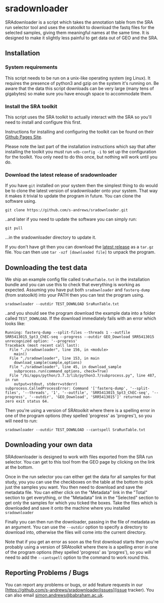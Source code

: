 # sradownloader
SRAdownloader is a script which takes the annotation table from the SRA run selector tool and uses the sratoolkit to download the fastq files for the selected samples, giving them meaningful names at the same time.  It is designed to make it slightly less painful to get data out of GEO and the SRA.

Installation
------------

### System requirements
This script needs to be run on a unix-like operating system (eg Linux).  It requires the presence of python3 and gzip on the system it's running on.  Be aware that the data this script downloads can be very large (many tens of gigabytes) so make sure you have enough space to accommodate them.

### Install the SRA toolkit
This script uses the SRA toolkit to actually interact with the SRA so you'll need to install and configure this first.

Instructions for installing and configuring the toolkit can be found on their [Github Pages Site](https://ncbi.github.io/sra-tools/install_config.html). 

Please note the last part of the installation instructions which say that after installing the toolkit you must run ```vdb-config -i``` to set up the configuration for the toolkit.  You only need to do this once, but nothing will work until you do.

### Download the latest release of sradownloader
If you have ```git``` installed on your system then the simplest thing to do would be to clone the latest version of sradownloader onto your system.  That way it makes it trivial to update the program in future.  You can clone the software using.

```git clone https://github.com/s-andrews/sradownloader.git```

..and later if you need to update the software you can simply run:

```git pull```

...in the sradownloader directory to update it.

If you don't have git then you can download the [latest release](https://github.com/s-andrews/sradownloader/releases/latest) as a ```tar.gz``` file.  You can then use ```tar -xzf [downloaded file]``` to unpack the program.


Downloading the test data
-------------------------

We ship an example config file called ```SraRunTable.txt``` in the installation bundle and you can use this to check that everything is working as expected.  Assuming you have put both ```sradownloader``` and ```fasterq-dump``` (from sratoolkit) into your PATH then you can test the program using.

```sradownloader --outdir TEST_DOWNLOAD SraRunTable.txt```

..and you should see the program download the example data into a folder called ```TEST_DOWNLOAD```.  If the download immediately fails with an error which looks like:

```
Running: fasterq-dump --split-files --threads 1 --outfile SRR5413015_Spt3_ChEC-seq --progress --outdir GEO_Download SRR5413015
unrecognized option: '--progress'
Traceback (most recent call last):
  File "./sradownloader", line 156, in <module>
    main()
  File "./sradownloader", line 153, in main
    download_sample(sample,options)
  File "./sradownloader", line 45, in download_sample
    subprocess.run(command_options, check=True)
  File "/bi/apps/python/3.7.3/lib/python3.7/subprocess.py", line 487, in run
    output=stdout, stderr=stderr)
subprocess.CalledProcessError: Command '['fasterq-dump', '--split-files', '--threads', '1', '--outfile', 'SRR5413015_Spt3_ChEC-seq', '--progress', '--outdir', 'GEO_Download', 'SRR5413015']' returned non-zero exit status 64.
```

Then you're using a version of SRAtoolkit where there is a spelling error in one of the program options (they spelled 'progress' as 'progres'), so you will need to run:

```sradownloader --outdir TEST_DOWNLOAD --cantspell SraRunTable.txt```

Downloading your own data
-------------------------

SRAdownloader is designed to work with files exported from the SRA run selector.  You can get to this tool from the GEO page by clicking on the link at the bottom.


Once in the run selector you can either get the data for all samples for that study, you you can use the checkboxes on the table at the bottom to pick just the samples you want.  You then need to download and save the metadata file.  You can either click on the "Metadata" link in the "Total" section to get everything, or the "Metadata" link in the "Selected" section to get only the samples for which you ticked the boxes.  Take the files which is downloaded and save it onto the machine where you installed ```sradownloader```

Finally you can then run the downloader, passing in the file of metadata as an argument.  You can use the ```--outdir``` option to specify a directory to download into, otherwise the files will come into the current directory.

Note that if you get an error as soon as the first download starts then you're probably using a version of SRAtoolkit where there is a spelling error in one of the program options (they spelled 'progress' as 'progres'), so you will need to add the ```--cantspell``` option to the command to work round this.

Reporting Problems / Bugs
-------------------------

You can report any problems or bugs, or add feature requests in our [https://github.com/s-andrews/sradownloader/issues](issue tracker).  You can also email simon.andrews@babraham.ac.uk.

















